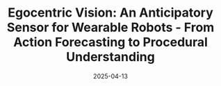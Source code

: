 ---
title: "Egocentric Vision: An Anticipatory Sensor for Wearable Robots - From Action Forecasting to Procedural Understanding"
date: 2025-04-13
draft: false
when: "23 May 2025"
slides_url: "http://antoninofurnari.it/downloads/talks/ehm_icra25.pdf"
venue: "Enhancing human mobility: From computer vision-based motion tracking to wearable assistive robot control"
venue_url: "https://sites.google.com/andrew.cmu.edu/icra2025-vision-wearable-robot"
---